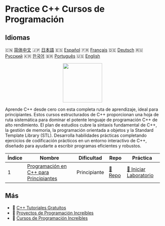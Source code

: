# Practice C++ Cursos de Programación

## Idiomas

🇨🇳 [简体中文](README_zh.md) 🇯🇵 [日本語](README_ja.md) 🇪🇸 [Español](README_es.md) 🇫🇷 [Français](README_fr.md) 🇩🇪 [Deutsch](README_de.md) 🇷🇺 [Русский](README_ru.md) 🇰🇷 [한국어](README_ko.md) 🇧🇷 [Português](README_pt.md) 🇺🇸 [English](README.md) 

<div align="center">
<img width="128px" src="https://file.labex.io/path/kjx58efaCNu0.png">
</div>

Aprende C++ desde cero con esta completa ruta de aprendizaje, ideal para principiantes. Estos cursos estructurados de C++ proporcionan una hoja de ruta sistemática para dominar el potente lenguaje de programación C++ de alto rendimiento. El plan de estudios cubre la sintaxis fundamental de C++, la gestión de memoria, la programación orientada a objetos y la Standard Template Library (STL). Desarrolla habilidades prácticas completando ejercicios de codificación prácticos en un entorno interactivo de C++, diseñado para ayudarte a escribir programas eficientes y robustos.

|   Índice | Nombre                                                                                              | Dificultad   | Repo                                                                   | Práctica                                                                            |
|----------|-----------------------------------------------------------------------------------------------------|--------------|------------------------------------------------------------------------|-------------------------------------------------------------------------------------|
|        1 | [Programación en C++ para Principiantes](https://labex.io/es/courses/cpp-programming-for-beginners) | Principiante | [🔗 Repo](https://github.com/labex-labs/cpp-programming-for-beginners) | [🚀 Iniciar Laboratorio](https://labex.io/es/courses/cpp-programming-for-beginners) |

## Más

- 🔗 [C++ Tutoriales Gratuitos](https://github.com/labex-labs/cpp-free-tutorials)
- 🔗 [Proyectos de Programación Increíbles](https://github.com/labex-labs/awesome-programming-projects)
- 🔗 [Cursos de Programación Increíbles](https://github.com/labex-labs/awesome-programming-courses)

